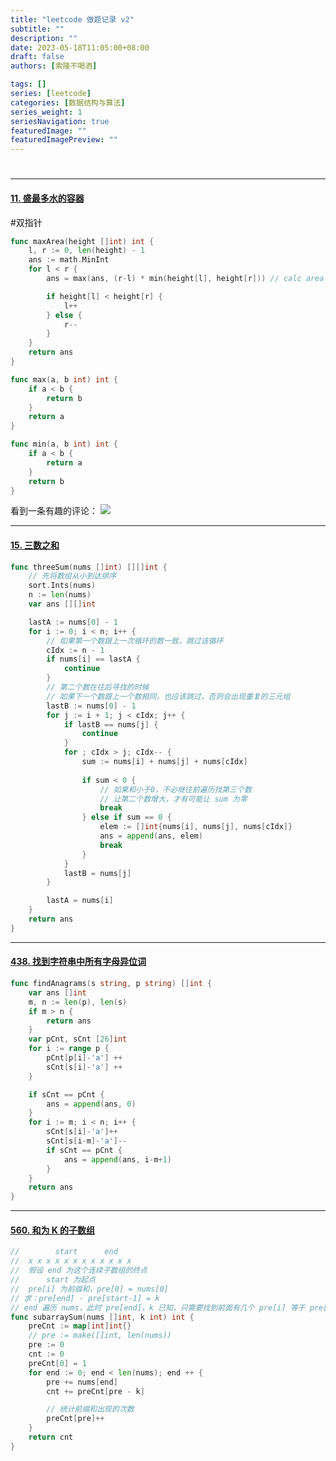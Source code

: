 ```yaml
---
title: "leetcode 做题记录 v2"
subtitle: ""
description: ""
date: 2023-05-18T11:05:00+08:00
draft: false
authors: [索隆不喝酒]

tags: []
series: [leetcode]
categories: [数据结构与算法]
series_weight: 1
seriesNavigation: true
featuredImage: ""
featuredImagePreview: ""
---
```

<!--more-->
#

---
#### [11. 盛最多水的容器](https://leetcode.cn/problems/container-with-most-water/)

#双指针

```go
func maxArea(height []int) int {
    l, r := 0, len(height) - 1
    ans := math.MinInt
    for l < r {
        ans = max(ans, (r-l) * min(height[l], height[r])) // calc area

        if height[l] < height[r] {
            l++
        } else {
            r--
        }
    }
    return ans
}

func max(a, b int) int {
    if a < b {
        return b
    }
    return a
}

func min(a, b int) int {
    if a < b {
        return a
    }
    return b
}
```

看到一条有趣的评论：
![](images/posts/Pasted%20image%2020230518115520.png)

---
#### [15. 三数之和](https://leetcode.cn/problems/3sum/)

```go
func threeSum(nums []int) [][]int {
	// 先将数组从小到达排序
	sort.Ints(nums)
	n := len(nums)
	var ans [][]int

	lastA := nums[0] - 1
	for i := 0; i < n; i++ {
		// 如果第一个数跟上一次循环的数一致，跳过该循环
		cIdx := n - 1
		if nums[i] == lastA {
			continue
		}
		// 第二个数在往后寻找的时候
		// 如果下一个数跟上一个数相同，也应该跳过，否则会出现重复的三元组
		lastB := nums[0] - 1
		for j := i + 1; j < cIdx; j++ {
			if lastB == nums[j] {
				continue
			}
			for ; cIdx > j; cIdx-- {
				sum := nums[i] + nums[j] + nums[cIdx]
				
				if sum < 0 {
					// 如果和小于0，不必继往前遍历找第三个数
					// 让第二个数增大，才有可能让 sum 为零
					break
				} else if sum == 0 {
					elem := []int{nums[i], nums[j], nums[cIdx]}
					ans = append(ans, elem)
					break
				}
			}
			lastB = nums[j]
		}

		lastA = nums[i]
	}
	return ans
}
```

---
#### [438. 找到字符串中所有字母异位词](https://leetcode.cn/problems/find-all-anagrams-in-a-string/)

```go
func findAnagrams(s string, p string) []int {
	var ans []int
	m, n := len(p), len(s)
    if m > n {
        return ans
    }
	var pCnt, sCnt [26]int
    for i := range p {
        pCnt[p[i]-'a'] ++
        sCnt[s[i]-'a'] ++
    }

    if sCnt == pCnt {
        ans = append(ans, 0)
    }
    for i := m; i < n; i++ {
        sCnt[s[i]-'a']++
        sCnt[s[i-m]-'a']--
        if sCnt == pCnt {
            ans = append(ans, i-m+1)
        }
    }
    return ans
}
```

---
#### [560. 和为 K 的子数组](https://leetcode.cn/problems/subarray-sum-equals-k/)

```go
//        start      end
//  x x x x x x x x x x x x 
//  假设 end 为这个连续子数组的终点
//      start 为起点
//  pre[i] 为前缀和，pre[0] = nums[0]
// 求：pre[end] - pre[start-1] = k
// end 遍历 nums，此时 pre[end]，k 已知，只需要找到前面有几个 pre[i] 等于 pre[end] - k 即可
func subarraySum(nums []int, k int) int {
    preCnt := map[int]int{}
    // pre := make([]int, len(nums))
    pre := 0
    cnt := 0
    preCnt[0] = 1
    for end := 0; end < len(nums); end ++ {
        pre += nums[end]
        cnt += preCnt[pre - k]

        // 统计前缀和出现的次数
        preCnt[pre]++
    }
    return cnt
}
```
